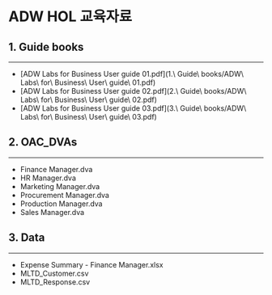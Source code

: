 # ADW HOL 교육자료

## 1. Guide books
---
* [ADW Labs for Business User guide 01.pdf](1\.\ Guide\ books/ADW\ Labs\ for\ Business\ User\ guide\ 01.pdf)
* [ADW Labs for Business User guide 02.pdf](2\.\ Guide\ books/ADW\ Labs\ for\ Business\ User\ guide\ 02.pdf)
* [ADW Labs for Business User guide 03.pdf](3\.\ Guide\ books/ADW\ Labs\ for\ Business\ User\ guide\ 03.pdf)

## 2. OAC_DVAs
---
* Finance Manager.dva
* HR Manager.dva
* Marketing Manager.dva
* Procurement Manager.dva
* Production Manager.dva
* Sales Manager.dva

## 3. Data
---
* Expense Summary - Finance Manager.xlsx
* MLTD_Customer.csv
* MLTD_Response.csv
